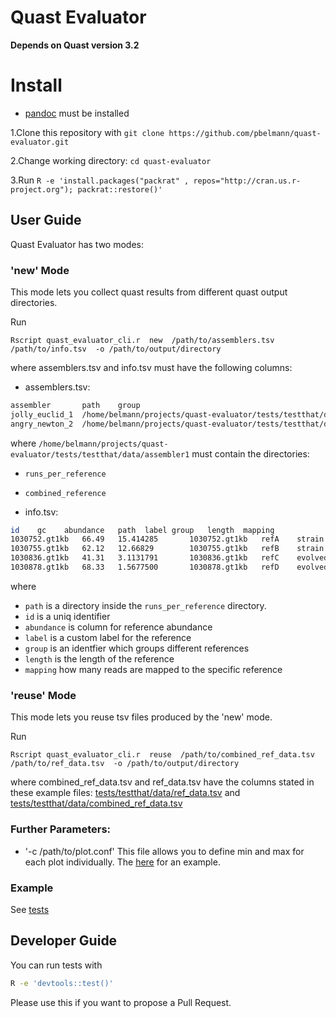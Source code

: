 # Quast Evaluator

**Depends on Quast version 3.2**

# Install

* [pandoc](http://pandoc.org/) must be installed 

1.Clone this repository with `git clone https://github.com/pbelmann/quast-evaluator.git`

2.Change working directory: `cd quast-evaluator ` 

3.Run `R -e 'install.packages("packrat" , repos="http://cran.us.r-project.org"); packrat::restore()'` 

## User Guide

Quast Evaluator has two modes:

### 'new' Mode

This mode lets you collect quast results from different quast output directories.


Run 

`Rscript quast_evaluator_cli.r  new  /path/to/assemblers.tsv   /path/to/info.tsv  -o /path/to/output/directory`

where assemblers.tsv and info.tsv must have the following columns:

* assemblers.tsv:

~~~BASH
assembler       path	group
jolly_euclid_1  /home/belmann/projects/quast-evaluator/tests/testthat/data/assembler1	1
angry_newton_2  /home/belmann/projects/quast-evaluator/tests/testthat/data/assembler2	2
~~~

where `/home/belmann/projects/quast-evaluator/tests/testthat/data/assembler1` must contain the directories:

  * `runs_per_reference`
  * `combined_reference`

* info.tsv:

~~~BASH
id    gc    abundance   path  label	group	length	mapping	
1030752.gt1kb   66.49   15.414285       1030752.gt1kb   refA	strain	1200	43000
1030755.gt1kb   62.12   12.66829        1030755.gt1kb   refB	strain	2300	89999
1030836.gt1kb   41.31   3.1131791       1030836.gt1kb   refC	evolved	4500	76666
1030878.gt1kb   68.33   1.5677500       1030878.gt1kb   refD	evolved	8999	50000
~~~

where 
  * `path` is a directory inside the `runs_per_reference` directory.
  * `id` is a uniq identifier
  * `abundance` is column for reference abundance
  * `label` is a custom label for the reference 
  * `group` is an identfier which groups different references
  * `length` is the length of the reference
  * `mapping` how many reads are mapped to the specific reference

### 'reuse' Mode

This mode lets you reuse tsv files produced by the 'new' mode.

Run 

`Rscript quast_evaluator_cli.r  reuse  /path/to/combined_ref_data.tsv   /path/to/ref_data.tsv  -o /path/to/output/directory`

where combined_ref_data.tsv and ref_data.tsv have the columns stated in these example files: [tests/testthat/data/ref_data.tsv](tests/testthat/data/ref_data.tsv) and [tests/testthat/data/combined_ref_data.tsv](tests/testthat/data/combined_ref_data.tsv) 

### Further Parameters:

  * '-c  /path/to/plot.conf'  This file allows you to define min and max for each plot individually. The [here](tests/testthat/data/plots_conf.tsv) for an example.  

### Example

  See [tests](tests/testthat/test_quast_evaluator.r)

## Developer Guide

You can run tests with

~~~BASH
R -e 'devtools::test()'
~~~

Please use this if you want to propose a Pull Request.
